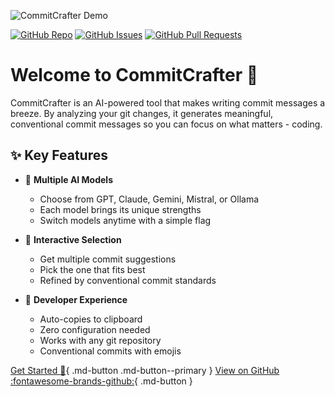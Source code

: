 ![CommitCrafter Demo](https://github.com/user-attachments/assets/62ca9c47-e35a-4c2e-bbc0-0d19ee8b4df3)

[![GitHub Repo](https://img.shields.io/github/stars/mpruvot/CommitCrafter?style=social)](https://github.com/mpruvot/CommitCrafter)
[![GitHub Issues](https://img.shields.io/github/issues/mpruvot/CommitCrafter)](https://github.com/mpruvot/CommitCrafter/issues)
[![GitHub Pull Requests](https://img.shields.io/github/issues-pr/mpruvot/CommitCrafter)](https://github.com/mpruvot/CommitCrafter/pulls)

# Welcome to CommitCrafter 🎨

CommitCrafter is an AI-powered tool that makes writing commit messages a breeze. By analyzing your git changes, it generates meaningful, conventional commit messages so you can focus on what matters - coding.

## ✨ Key Features

- 🤖 **Multiple AI Models** 
  - Choose from GPT, Claude, Gemini, Mistral, or Ollama
  - Each model brings its unique strengths
  - Switch models anytime with a simple flag

- 🎯 **Interactive Selection** 
  - Get multiple commit suggestions
  - Pick the one that fits best
  - Refined by conventional commit standards

- 🚀 **Developer Experience**
  - Auto-copies to clipboard
  - Zero configuration needed
  - Works with any git repository
  - Conventional commits with emojis

[Get Started :rocket:](quickstart.md){ .md-button .md-button--primary }
[View on GitHub :fontawesome-brands-github:](https://github.com/mpruvot/CommitCrafter){ .md-button }